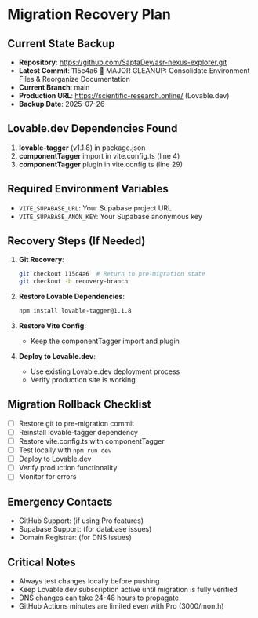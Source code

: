 # Migration Recovery Plan

## Current State Backup
- **Repository**: https://github.com/SaptaDey/asr-nexus-explorer.git
- **Latest Commit**: 115c4a6 🧹 MAJOR CLEANUP: Consolidate Environment Files & Reorganize Documentation
- **Current Branch**: main
- **Production URL**: https://scientific-research.online/ (Lovable.dev)
- **Backup Date**: 2025-07-26

## Lovable.dev Dependencies Found
1. **lovable-tagger** (v1.1.8) in package.json
2. **componentTagger** import in vite.config.ts (line 4)
3. **componentTagger** plugin in vite.config.ts (line 29)

## Required Environment Variables
- `VITE_SUPABASE_URL`: Your Supabase project URL
- `VITE_SUPABASE_ANON_KEY`: Your Supabase anonymous key

## Recovery Steps (If Needed)
1. **Git Recovery**:
   ```bash
   git checkout 115c4a6  # Return to pre-migration state
   git checkout -b recovery-branch
   ```

2. **Restore Lovable Dependencies**:
   ```bash
   npm install lovable-tagger@1.1.8
   ```

3. **Restore Vite Config**:
   - Keep the componentTagger import and plugin

4. **Deploy to Lovable.dev**:
   - Use existing Lovable.dev deployment process
   - Verify production site is working

## Migration Rollback Checklist
- [ ] Restore git to pre-migration commit
- [ ] Reinstall lovable-tagger dependency
- [ ] Restore vite.config.ts with componentTagger
- [ ] Test locally with `npm run dev`
- [ ] Deploy to Lovable.dev
- [ ] Verify production functionality
- [ ] Monitor for errors

## Emergency Contacts
- GitHub Support: (if using Pro features)
- Supabase Support: (for database issues)
- Domain Registrar: (for DNS issues)

## Critical Notes
- Always test changes locally before pushing
- Keep Lovable.dev subscription active until migration is fully verified
- DNS changes can take 24-48 hours to propagate
- GitHub Actions minutes are limited even with Pro (3000/month)